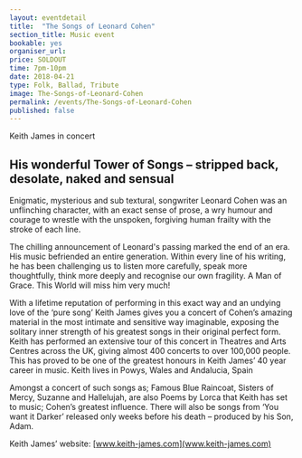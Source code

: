 ```yaml
---
layout: eventdetail
title:  "The Songs of Leonard Cohen"
section_title: Music event
bookable: yes
organiser_url:
price: SOLDOUT
time: 7pm-10pm
date: 2018-04-21
type: Folk, Ballad, Tribute
image: The-Songs-of-Leonard-Cohen
permalink: /events/The-Songs-of-Leonard-Cohen
published: false
---
```


Keith James in concert

## His wonderful Tower of Songs – stripped back, desolate, naked and sensual         

Enigmatic, mysterious and sub textural, songwriter Leonard Cohen was an unflinching character, with an exact sense of prose, a wry humour and courage to wrestle with the unspoken, forgiving human frailty with the stroke of each line.

The chilling announcement of Leonard's passing marked the end of an era. His music befriended an entire generation. Within every line of his writing, he has been challenging us to listen more carefully, speak more thoughtfully, think more deeply and recognise our own fragility. A Man of Grace. This World will miss him very much!

With a lifetime reputation of performing in this exact way and an undying love of the ‘pure song’ Keith James gives you a concert of Cohen’s amazing material in the most intimate and sensitive way imaginable, exposing the solitary inner strength of his greatest songs in their original perfect form. Keith has performed an extensive tour of this concert in Theatres and Arts Centres across the UK, giving almost 400 concerts to over 100,000 people. This has proved to be one of the greatest honours in Keith James’ 40 year career in music. Keith lives in Powys, Wales and Andalucia, Spain

Amongst a concert of such songs as; Famous Blue Raincoat, Sisters of Mercy, Suzanne and Hallelujah, are also Poems by Lorca that Keith has set to music; Cohen’s greatest influence. There will also be songs from ‘You want it Darker’ released only weeks before his death – produced by his Son, Adam.

Keith James’ website: [www.keith-james.com](www.keith-james.com)
